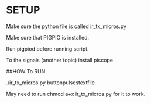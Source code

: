 # SETUP

Make sure the python file is called ir_tx_micros.py

Make sure that PIGPIO is installed.

Run pigpiod before running script.

To the signals (another topic) install piscope

##HOW To RUN

./ir_tx_micros.py buttonpulsestextfile

May need to run chmod a+x ir_tx_micros.py for it to work.


